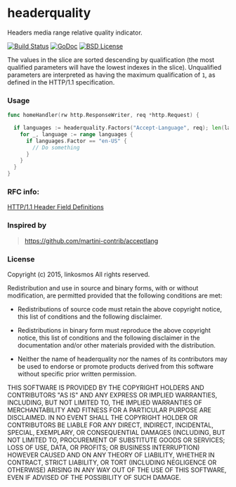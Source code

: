 # headerquality

Headers media range relative quality indicator.

[![Build Status](https://travis-ci.org/linkosmos/headerquality.svg?branch=master)](https://travis-ci.org/linkosmos/headerquality)
[![GoDoc](http://godoc.org/github.com/linkosmos/headerquality?status.svg)](http://godoc.org/github.com/linkosmos/headerquality)
[![BSD License](http://img.shields.io/badge/license-BSD-blue.svg)](http://opensource.org/licenses/BSD-3-Clause)

The values in the slice are sorted descending by qualification (the most qualified parameters will have the lowest indexes in the slice).
Unqualified parameters are interpreted as having the maximum qualification of `1`, as defined in the HTTP/1.1 specification.

### Usage

```go
func homeHandler(rw http.ResponseWriter, req *http.Request) {

  if languages := headerquality.Factors("Accept-Language", req); len(languages) > 0 {
    for _, language := range languages {
      if languages.Factor == "en-US" {
        // Do something
      }
    }
  }
}
```

### RFC info:

[HTTP/1.1 Header Field Definitions](https://www.w3.org/Protocols/rfc2616/rfc2616-sec14.html)

### Inspired by

> https://github.com/martini-contrib/acceptlang

### License

Copyright (c) 2015, linkosmos
All rights reserved.

Redistribution and use in source and binary forms, with or without
modification, are permitted provided that the following conditions are met:

* Redistributions of source code must retain the above copyright notice, this
  list of conditions and the following disclaimer.

* Redistributions in binary form must reproduce the above copyright notice,
  this list of conditions and the following disclaimer in the documentation
  and/or other materials provided with the distribution.

* Neither the name of headerquality nor the names of its
  contributors may be used to endorse or promote products derived from
  this software without specific prior written permission.

THIS SOFTWARE IS PROVIDED BY THE COPYRIGHT HOLDERS AND CONTRIBUTORS "AS IS"
AND ANY EXPRESS OR IMPLIED WARRANTIES, INCLUDING, BUT NOT LIMITED TO, THE
IMPLIED WARRANTIES OF MERCHANTABILITY AND FITNESS FOR A PARTICULAR PURPOSE ARE
DISCLAIMED. IN NO EVENT SHALL THE COPYRIGHT HOLDER OR CONTRIBUTORS BE LIABLE
FOR ANY DIRECT, INDIRECT, INCIDENTAL, SPECIAL, EXEMPLARY, OR CONSEQUENTIAL
DAMAGES (INCLUDING, BUT NOT LIMITED TO, PROCUREMENT OF SUBSTITUTE GOODS OR
SERVICES; LOSS OF USE, DATA, OR PROFITS; OR BUSINESS INTERRUPTION) HOWEVER
CAUSED AND ON ANY THEORY OF LIABILITY, WHETHER IN CONTRACT, STRICT LIABILITY,
OR TORT (INCLUDING NEGLIGENCE OR OTHERWISE) ARISING IN ANY WAY OUT OF THE USE
OF THIS SOFTWARE, EVEN IF ADVISED OF THE POSSIBILITY OF SUCH DAMAGE.
